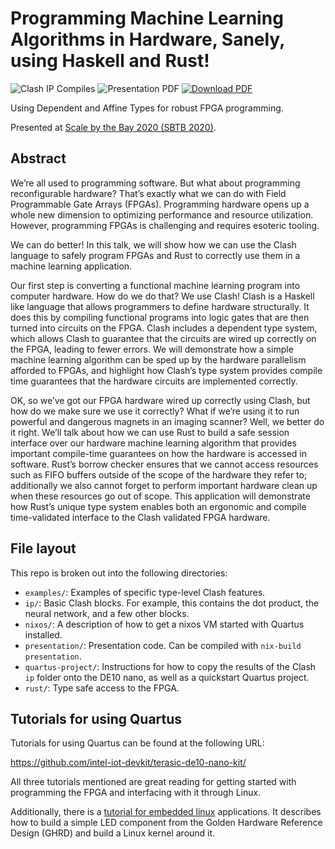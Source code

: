 # Programming Machine Learning Algorithms in Hardware, Sanely, using Haskell and Rust!

![Clash IP Compiles](https://github.com/ryanorendorff/sbtb-2020-type-safe-fpga/workflows/Clash%20IP%20Compiles/badge.svg)
![Presentation PDF](https://github.com/ryanorendorff/sbtb-2020-type-safe-fpga/workflows/Presentation%20PDF/badge.svg)
[![Download PDF](https://img.shields.io/badge/-Download%20PDF-blue)](https://github.com/ryanorendorff/sbtb-2020-type-safe-fpga/raw/gh-pages/SBTB-2020-Type-Safe-FPGA.pdf)

Using Dependent and Affine Types for robust FPGA programming.

Presented at [Scale by the Bay 2020 (SBTB
2020)](https://scalebythebay2020.sched.com/event/e55t/programming-machine-learning-algorithms-in-hardware-sanely-using-haskell-and-rust).


## Abstract

We’re all used to programming software. But what about programming
reconfigurable hardware? That’s exactly what we can do with Field Programmable
Gate Arrays (FPGAs). Programming hardware opens up a whole new dimension to
optimizing performance and resource utilization. However, programming FPGAs is
challenging and requires esoteric tooling.

We can do better! In this talk, we will show how we can use the Clash language
to safely program FPGAs and Rust to correctly use them in a machine learning
application.

Our first step is converting a functional machine learning program into
computer hardware. How do we do that? We use Clash! Clash is a Haskell like
language that allows programmers to define hardware structurally. It does this
by compiling functional programs into logic gates that are then turned into
circuits on the FPGA. Clash includes a dependent type system, which allows
Clash to guarantee that the circuits are wired up correctly on the FPGA,
leading to fewer errors.  We will demonstrate how a simple machine learning
algorithm can be sped up by the hardware parallelism afforded to FPGAs, and
highlight how Clash’s type system provides compile time guarantees that the
hardware circuits are implemented correctly.

OK, so we’ve got our FPGA hardware wired up correctly using Clash, but how do
we make sure we use it correctly? What if we’re using it to run powerful and
dangerous magnets in an imaging scanner? Well, we better do it right. We’ll
talk about how we can use Rust to build a safe session interface over our
hardware machine learning algorithm that provides important compile-time
guarantees on how the hardware is accessed in software. Rust’s borrow checker
ensures that we cannot access resources such as FIFO buffers outside of the
scope of the hardware they refer to; additionally we also cannot forget to
perform important hardware clean up when these resources go out of scope. This
application will demonstrate how Rust’s unique type system enables both an
ergonomic and compile time-validated interface to the Clash validated FPGA
hardware.


## File layout

This repo is broken out into the following directories:

- `examples/`: Examples of specific type-level Clash features.
- `ip/`: Basic Clash blocks. For example, this contains the dot product, the
  neural network, and a few other blocks.
- `nixos/`: A description of how to get a nixos VM started with Quartus installed.
- `presentation/`: Presentation code. Can be compiled with `nix-build presentation`.
- `quartus-project/`: Instructions for how to copy the results of the Clash
  `ip` folder onto the DE10 nano, as well as a quickstart Quartus project.
- `rust/`: Type safe access to the FPGA.

## Tutorials for using Quartus

Tutorials for using Quartus can be found at the following URL:

https://github.com/intel-iot-devkit/terasic-de10-nano-kit/

All three tutorials mentioned are great reading for getting started with
programming the FPGA and interfacing with it through Linux.

Additionally, there is a [tutorial for embedded
linux](https://bitlog.it/20170820_building_embedded_linux_for_the_terasic_de10-nano.html)
applications. It describes how to build a simple LED component from the Golden
Hardware Reference Design (GHRD) and build a Linux kernel around it.


<!-- References -->
[quartus]: https://fpgasoftware.intel.com/?edition=lite
[vmware-fusion]: https://www.vmware.com/products/fusion/fusion-evaluation.html
